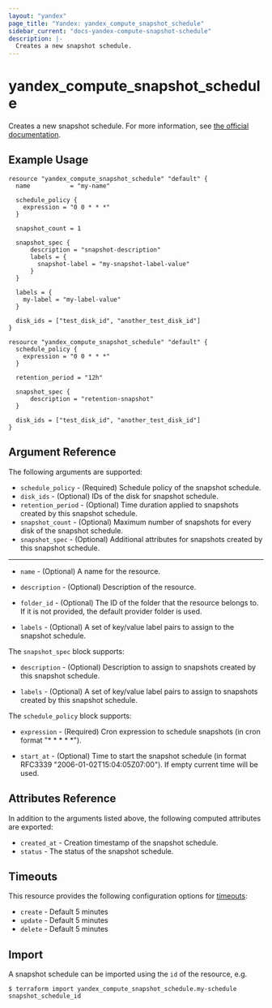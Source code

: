 ```yaml
---
layout: "yandex"
page_title: "Yandex: yandex_compute_snapshot_schedule"
sidebar_current: "docs-yandex-compute-snapshot-schedule"
description: |-
  Creates a new snapshot schedule.
---
```


# yandex\_compute\_snapshot\_schedule

Creates a new snapshot schedule. For more information, see
[the official documentation](https://cloud.yandex.ru/docs/compute/concepts/snapshot-schedule).

## Example Usage

```hcl
resource "yandex_compute_snapshot_schedule" "default" {
  name           = "my-name"

  schedule_policy {
	expression = "0 0 * * *"
  }

  snapshot_count = 1

  snapshot_spec {
	  description = "snapshot-description"
	  labels = {
	    snapshot-label = "my-snapshot-label-value"
	  }
  }

  labels = {
    my-label = "my-label-value"
  }

  disk_ids = ["test_disk_id", "another_test_disk_id"]
}

resource "yandex_compute_snapshot_schedule" "default" {
  schedule_policy {
	expression = "0 0 * * *"
  }

  retention_period = "12h"

  snapshot_spec {
	  description = "retention-snapshot"
  }

  disk_ids = ["test_disk_id", "another_test_disk_id"]
}
```

## Argument Reference

The following arguments are supported:

* `schedule_policy` - (Required) Schedule policy of the snapshot schedule.
* `disk_ids` - (Optional) IDs of the disk for snapshot schedule.
* `retention_period` - (Optional) Time duration applied to snapshots created by this snapshot schedule.
* `snapshot_count` - (Optional) Maximum number of snapshots for every disk of the snapshot schedule.
* `snapshot_spec` - (Optional) Additional attributes for snapshots created by this snapshot schedule.

- - -

* `name` - (Optional) A name for the resource.

* `description` - (Optional) Description of the resource.

* `folder_id` - (Optional) The ID of the folder that the resource belongs to. If it
    is not provided, the default provider folder is used.

* `labels` - (Optional) A set of key/value label pairs to assign to the snapshot schedule.

The `snapshot_spec` block supports:

* `description` - (Optional) Description to assign to snapshots created by this snapshot schedule.

* `labels` - (Optional) A set of key/value label pairs to assign to snapshots created by this snapshot schedule.

The `schedule_policy` block supports:

* `expression` - (Required) Cron expression to schedule snapshots (in cron format "* * * * *").

* `start_at` - (Optional) Time to start the snapshot schedule (in format RFC3339 "2006-01-02T15:04:05Z07:00"). If empty current time will be used.

## Attributes Reference

In addition to the arguments listed above, the following computed attributes are exported:

* `created_at` - Creation timestamp of the snapshot schedule.
* `status` - The status of the snapshot schedule.

## Timeouts

This resource provides the following configuration options for
[timeouts](https://www.terraform.io/docs/language/resources/syntax.html#operation-timeouts):

- `create` - Default 5 minutes
- `update` - Default 5 minutes
- `delete` - Default 5 minutes

## Import

A snapshot schedule can be imported using the `id` of the resource, e.g.

```
$ terraform import yandex_compute_snapshot_schedule.my-schedule snapshot_schedule_id
```

